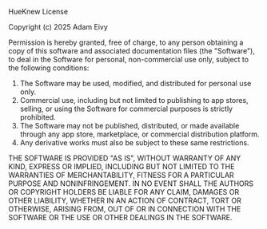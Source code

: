 HueKnew License

Copyright (c) 2025 Adam Eivy

Permission is hereby granted, free of charge, to any person obtaining a copy
of this software and associated documentation files (the "Software"), to deal
in the Software for personal, non-commercial use only, subject to the following conditions:

1. The Software may be used, modified, and distributed for personal use only.
2. Commercial use, including but not limited to publishing to app stores, 
   selling, or using the Software for commercial purposes is strictly prohibited.
3. The Software may not be published, distributed, or made available through 
   any app store, marketplace, or commercial distribution platform.
4. Any derivative works must also be subject to these same restrictions.

THE SOFTWARE IS PROVIDED "AS IS", WITHOUT WARRANTY OF ANY KIND, EXPRESS OR
IMPLIED, INCLUDING BUT NOT LIMITED TO THE WARRANTIES OF MERCHANTABILITY,
FITNESS FOR A PARTICULAR PURPOSE AND NONINFRINGEMENT. IN NO EVENT SHALL THE
AUTHORS OR COPYRIGHT HOLDERS BE LIABLE FOR ANY CLAIM, DAMAGES OR OTHER
LIABILITY, WHETHER IN AN ACTION OF CONTRACT, TORT OR OTHERWISE, ARISING FROM,
OUT OF OR IN CONNECTION WITH THE SOFTWARE OR THE USE OR OTHER DEALINGS IN THE
SOFTWARE.
